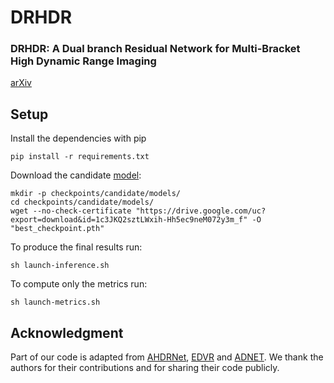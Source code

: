 # DRHDR
### DRHDR: A Dual branch Residual Network for Multi-Bracket High Dynamic Range Imaging
[arXiv](https://arxiv.org/abs/2206.04124)

## Setup

Install the dependencies with pip

```
pip install -r requirements.txt

```

Download the candidate [model](https://drive.google.com/file/d/1c3JKQ2sztLWxih-Hh5ec9neM072y3m_f/view?usp=sharing):

```
mkdir -p checkpoints/candidate/models/
cd checkpoints/candidate/models/
wget --no-check-certificate "https://drive.google.com/uc?export=download&id=1c3JKQ2sztLWxih-Hh5ec9neM072y3m_f" -O "best_checkpoint.pth"
```



To produce the final results run:

```
sh launch-inference.sh
```

To compute only the metrics run:

```
sh launch-metrics.sh
```

## Acknowledgment
Part of our code is adapted from [AHDRNet](https://arxiv.org/abs/1904.10293), [EDVR](https://arxiv.org/abs/1905.02716) and  [ADNET](https://arxiv.org/abs/2105.10697). We thank the authors for their contributions and for sharing their code publicly.

